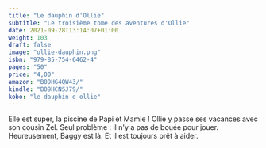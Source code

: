 ```yaml
---
title: "Le dauphin d'Ollie"
subtitle: "Le troisième tome des aventures d'Ollie"
date: 2021-09-28T13:14:07+01:00
weight: 103
draft: false
image: "ollie-dauphin.png"
isbn: "979-85-754-6462-4"
pages: "50"
price: "4,00"
amazon: "B09HG4QW43/"
kindle: "B09HCNSJ79/"
kobo: "le-dauphin-d-ollie"
---
```


Elle est super, la piscine de Papi et Mamie ! Ollie y passe ses vacances avec son cousin Zel. Seul problème : il n'y a pas de bouée pour jouer. Heureusement, Baggy est là. Et il est toujours prêt à aider.

